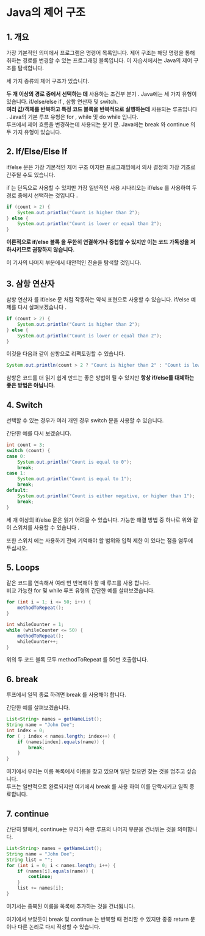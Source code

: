 # Java의 제어 구조

## 1. 개요
가장 기본적인 의미에서 프로그램은 명령어 목록입니다. 제어 구조는 해당 명령을 통해 취하는 경로를 변경할 수 있는 프로그래밍 블록입니다.
이 자습서에서는 Java의 제어 구조를 탐색합니다.

세 가지 종류의 제어 구조가 있습니다.

**두 개 이상의 경로 중에서 선택하는 데** 사용하는 조건부 분기 . Java에는 세 가지 유형이 있습니다. if/else/else if , 삼항 연산자 및 switch.   
**여러 값/객체를 반복하고 특정 코드 블록을 반복적으로 실행하는데** 사용되는 루프입니다 . Java의 기본 루프 유형은 for , while 및 do while 입니다.   
루프에서 제어 흐름을 변경하는데 사용되는 분기 문. Java에는 break 와 continue 의 두 가지 유형이 있습니다.

## 2. If/Else/Else If
   if/else 문은 가장 기본적인 제어 구조 이지만 프로그래밍에서 의사 결정의 가장 기초로 간주될 수도 있습니다.

if 는 단독으로 사용할 수 있지만 가장 일반적인 사용 시나리오는 if/else 를 사용하여 두 경로 중에서 선택하는 것입니다 .
```java
if (count > 2) {
    System.out.println("Count is higher than 2");
} else {
    System.out.println("Count is lower or equal than 2");
}
```
**이론적으로 if/else 블록 을 무한히 연결하거나 중첩할 수 있지만 이는 코드 가독성을 저하시키므로 권장하지 않습니다.**

이 기사의 나머지 부분에서 대안적인 진술을 탐색할 것입니다.

## 3. 삼항 연산자
삼항 연산자 를 if/else 문 처럼 작동하는 약식 표현으로 사용할 수 있습니다.
if/else 예제를 다시 살펴보겠습니다 .
```java
if (count > 2) {
    System.out.println("Count is higher than 2");
} else {
    System.out.println("Count is lower or equal than 2");
}
```
이것을 다음과 같이 삼항으로 리팩토링할 수 있습니다.

```java
System.out.println(count > 2 ? "Count is higher than 2" : "Count is lower or equal than 2");
```

삼항은 코드를 더 읽기 쉽게 만드는 좋은 방법이 될 수 있지만 **항상 if/else를 대체하는 좋은 방법은 아닙니다.**

## 4. Switch
선택할 수 있는 경우가 여러 개인 경우 switch 문을 사용할 수 있습니다.

간단한 예를 다시 보겠습니다.

```java
int count = 3;
switch (count) {
case 0:
    System.out.println("Count is equal to 0");
    break;
case 1:
    System.out.println("Count is equal to 1");
    break;
default:
    System.out.println("Count is either negative, or higher than 1");
    break;
}
```

세 개 이상의 if/else  문은 읽기 어려울 수 있습니다. 가능한 해결 방법 중 하나로 위와 같이 스위치를 사용할 수 있습니다 .

또한 스위치  에는 사용하기 전에 기억해야 할 범위와 입력 제한 이 있다는 점을 염두에 두십시오.

## 5. Loops
같은 코드를 연속해서 여러 번 반복해야 할 때 루프를 사용 합니다.   
비교 가능한 for 및 while 루프 유형의 간단한 예를 살펴보겠습니다.

```java
for (int i = 1; i <= 50; i++) {
    methodToRepeat();
}

int whileCounter = 1;
while (whileCounter <= 50) {
    methodToRepeat();
    whileCounter++;
}
```

위의 두 코드 블록 모두 methodToRepeat 를 50번 호출합니다.

## 6. break
루프에서 일찍 종료 하려면 break 를 사용해야 합니다.   

간단한 예를 살펴보겠습니다.

```java
List<String> names = getNameList();
String name = "John Doe";
int index = 0;
for ( ; index < names.length; index++) {
    if (names[index].equals(name)) {
        break;
    }
}
```

여기에서 우리는 이름 목록에서 이름을 찾고 있으며 일단 찾으면 찾는 것을 멈추고 싶습니다.   
루프는 일반적으로 완료되지만  여기에서 break 를 사용 하여 이를 단락시키고 일찍 종료합니다.   

## 7. continue
간단히 말해서,  continue는 우리가 속한 루프의 나머지 부분을 건너뛰는 것을 의미합니다. 

```java
List<String> names = getNameList();
String name = "John Doe";
String list = "";
for (int i = 0; i < names.length; i++) { 
    if (names[i].equals(name)) {
        continue;
    }
    list += names[i];
} 
```
여기서는 중복된 이름을 목록에 추가하는 것을 건너뜁니다.

여기에서 보았듯이 break 및 continue 는 반복할 때 편리할 수 있지만 종종 return 문이나 다른 논리로 다시 작성할 수 있습니다.